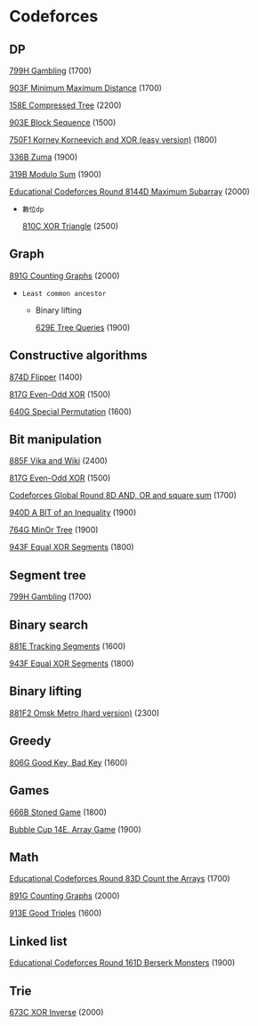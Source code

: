 # Codeforces



## DP

[799H Gambling](is.gd/3OU1N8) (1700)

[903F Minimum Maximum Distance](https://codeforces.com/contest/1881/problem/F) (1700)

[158E Compressed Tree](https://codeforces.com/contest/1901/problem/E) (2200)

[903E Block Sequence](https://codeforces.com/contest/1881/problem/E) (1500)

[750F1 Korney Korneevich and XOR (easy version)](https://codeforces.com/problemset/problem/1582/F1) (1800)

[336B Zuma](https://codeforces.com/problemset/problem/607/B) (1900)

[319B Modulo Sum](https://codeforces.com/problemset/problem/577/B) (1900)

[Educational Codeforces Round 8144D Maximum Subarray](https://codeforces.com/problemset/problem/1796/D) (2000)



* ``數位dp`` 

  [810C XOR Triangle](https://codeforces.com/problemset/problem/1710/C) (2500)





## Graph

[891G Counting Graphs](https://codeforces.com/problemset/problem/1857/G) (2000)



* ``Least common ancestor`` 

  * Binary lifting

    [629E Tree Queries](https://codeforces.com/problemset/problem/1328/E) (1900)







## Constructive algorithms

[874D Flipper](https://codeforces.com/contest/1833/problem/D) (1400)

[817G Even-Odd XOR](https://codeforces.com/contest/1722/problem/G) (1500)

[640G Special Permutation](https://codeforces.com/contest/1352/problem/G) (1600)



## Bit manipulation

[885F Vika and Wiki](https://codeforces.com/contest/1848/problem/F) (2400)

[817G Even-Odd XOR](https://codeforces.com/contest/1722/problem/G) (1500)

[Codeforces Global Round 8D AND, OR and square sum](https://codeforces.com/contest/1368) (1700)

[940D A BIT of an Inequality](https://codeforces.com/problemset/problem/1957/D) (1900)

[764G MinOr Tree](https://codeforces.com/problemset/problem/1624/G) (1900)

[943F Equal XOR Segments](https://codeforces.com/problemset/problem/1968/F) (1800)



## Segment tree

[799H Gambling](is.gd/3OU1N8) (1700)



## Binary search

[881E Tracking Segments](https://codeforces.com/contest/1843/problem/E) (1600)

[943F Equal XOR Segments](https://codeforces.com/problemset/problem/1968/F) (1800)



## Binary lifting

[881F2 Omsk Metro (hard version)](https://codeforces.com/contest/1843/problem/F2) (2300)



## Greedy

[806G Good Key, Bad Key](https://codeforces.com/contest/1703/problem/G) (1600)



## Games

[666B Stoned Game](https://codeforces.com/problemset/problem/1396/B) (1800)

[Bubble Cup 14E. Array Game](https://codeforces.com/contest/1600) (1900)



## Math

[Educational Codeforces Round 83D Count the Arrays](https://codeforces.com/contest/1312) (1700)

[891G Counting Graphs](https://codeforces.com/problemset/problem/1857/G) (2000)

[913E Good Triples](https://codeforces.com/problemset/problem/1907/E) (1600)



## Linked list

[Educational Codeforces Round 161D Berserk Monsters](https://codeforces.com/contest/1922/problem/D) (1900)



## Trie

[673C XOR Inverse](https://codeforces.com/problemset/problem/1416/C) (2000)



